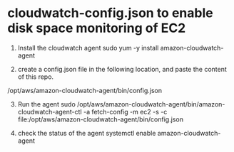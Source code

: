 # cloudwatch-config.json to enable disk space monitoring of EC2
1. Install the cloudwatch agent
sudo yum -y install amazon-cloudwatch-agent

2. create a config.json file in the following location, and paste the content of this repo.

/opt/aws/amazon-cloudwatch-agent/bin/config.json

3. Run the agent
sudo /opt/aws/amazon-cloudwatch-agent/bin/amazon-cloudwatch-agent-ctl -a fetch-config -m ec2 -s -c file:/opt/aws/amazon-cloudwatch-agent/bin/config.json

4. check the status of the agent
systemctl enable amazon-cloudwatch-agent